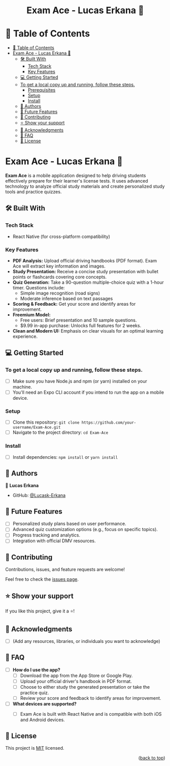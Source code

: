 <a name="readme-top"></a>
<h1 align='center'> Exam Ace - Lucas Erkana 🚗 </h1>

#  📗  Table of Contents
- [ 📗  Table of Contents](#-table-of-contents)
- [ Exam Ace - Lucas Erkana  🚗 ](#-about-project-)
    - [ 🛠  Built With ](#-built-with-)
        - [Tech Stack ](#tech-stack-)
        - [Key Features ](#key-features-)
    - [ 💻  Getting Started ](#-getting-started-)
    - [To get a local copy up and running, follow these steps.](#to-get-a-local-copy-up-and-running-follow-these-steps)
        - [Prerequisites](#prerequisites)
        - [Setup](#setup)
        - [Install](#install)
    - [ 👥  Authors ](#-authors-)
    - [ 🔭  Future Features ](#-future-features-)
    - [ 🤝  Contributing ](#-contributing-)
    - [ ⭐️  Show your support ](#️-show-your-support-)
    - [ 🙏  Acknowledgments ](#-acknowledgments-)
    - [ 🙏  FAQ ](#-faq-)
    - [ 📝  License ](#-license-)

# Exam Ace - Lucas Erkana  🚗 <a name="about-project"></a>

**Exam Ace** is a mobile application designed to help driving students effectively prepare for their learner's license tests.  It uses advanced technology to analyze official study materials and create personalized study tools and practice quizzes.

##  🛠  Built With <a name="built-with"></a>

### Tech Stack <a name="tech-stack"></a>

-   React Native (for cross-platform compatibility)

### Key Features <a name="key-features"></a>

-   **PDF Analysis:** Upload official driving handbooks (PDF format). Exam Ace will extract key information and images.
-   **Study Presentation:**  Receive a concise study presentation with bullet points or flashcards covering core concepts.
-   **Quiz Generation:**  Take a 90-question multiple-choice quiz with a 1-hour timer. Questions include:
    -   Simple image recognition (road signs)
    -   Moderate inference based on text passages
-   **Scoring & Feedback:** Get your score and identify areas for improvement.
-   **Freemium Model:**
    -   Free users: Brief presentation and 10 sample questions.
    -   \$9.99 in-app purchase: Unlocks full features for 2 weeks.
-   **Clean and Modern UI:**  Emphasis on clear visuals for an optimal learning experience.


##  💻  Getting Started <a name="getting-started"></a>

### To get a local copy up and running, follow these steps. <a name="prerequisites"></a>

-   [ ] Make sure you have Node.js and npm (or yarn) installed on your machine.
-   [ ] You'll need an Expo CLI account if you intend to run the app on a mobile device.

### Setup <a name="setup"></a>

-   [ ] Clone this repository: `git clone https://github.com/your-username/Exam-Ace.git`
-   [ ] Navigate to the project directory: `cd Exam-Ace`

### Install <a name="install"></a>

-   [ ] Install dependencies: `npm install` or `yarn install`

##  👥  Authors <a name="authors"></a>

👤 **Lucas Erkana**

-   GitHub: [@Lucask-Erkana](https://github.com/Lucask-Erkana)


##  🔭  Future Features <a name="future-features"></a>

-   [ ] Personalized study plans based on user performance.
-   [ ] Advanced quiz customization options (e.g., focus on specific topics).
-   [ ] Progress tracking and analytics.
-   [ ] Integration with official DMV resources.

##  🤝  Contributing <a name="contributing"></a>

Contributions, issues, and feature requests are welcome!

Feel free to check the [issues page](https://github.com/your-username/Exam-Ace/issues).

##  ⭐️  Show your support <a name="support"></a>

If you like this project, give it a ⭐️!

##  🙏  Acknowledgments <a name="acknowledgments"></a>

-   [ ]  (Add any resources, libraries, or individuals you want to acknowledge)

## 🙏  FAQ <a name="faq"></a>

-   [ ] **How do I use the app?**
    -   [ ] Download the app from the App Store or Google Play.
    -   [ ] Upload your official driver's handbook in PDF format.
    -   [ ] Choose to either study the generated presentation or take the practice quiz.
    -   [ ] Review your score and feedback to identify areas for improvement.

-   [ ] **What devices are supported?**
    -   [ ] Exam Ace is built with React Native and is compatible with both iOS and Android devices.


##  📝  License <a name="license"></a>

This project is [MIT](./LICENSE) licensed.

<p align="right">(<a href="#readme-top">back to top</a>)</p>
